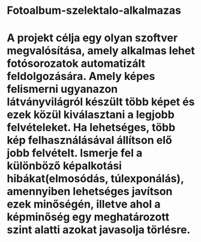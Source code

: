 # Fotoalbum-szelektalo-alkalmazas
# A projekt célja egy olyan szoftver megvalósítása, amely alkalmas lehet fotósorozatok automatizált feldolgozására. Amely képes felismerni ugyanazon látványvilágról készült több képet és ezek közül kiválasztani a legjobb felvételeket. Ha lehetséges, több kép felhasználásával állítson elő jobb felvételt. Ismerje fel a különböző képalkotási hibákat(elmosódás, túlexponálás), amennyiben lehetséges javítson ezek minőségén, illetve ahol a képminőség egy meghatározott szint alatti azokat javasolja törlésre.

